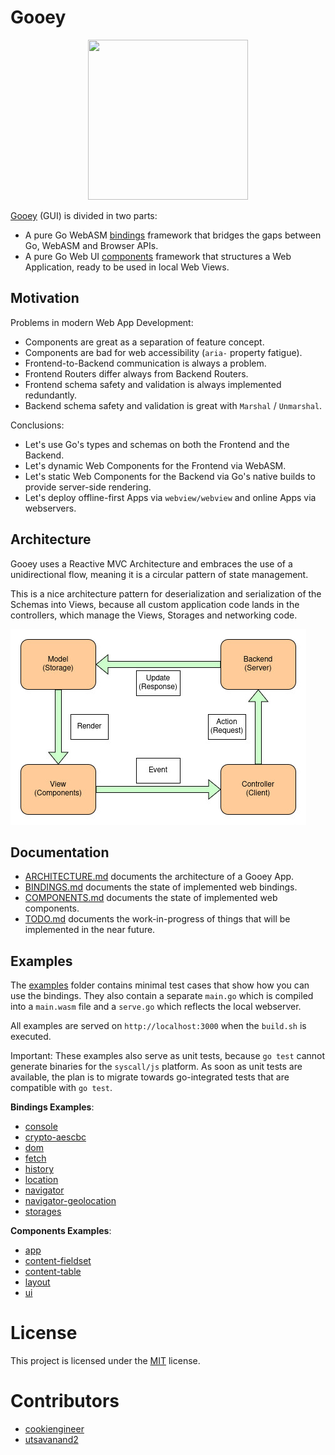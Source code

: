 
# Gooey

<p align="center">
    <img width="256" height="256" src="https://raw.githubusercontent.com/cookiengineer/gooey/master/assets/gooey.jpg">
</p>

[Gooey](https://github.com/cookiengineer/gooey) (GUI) is divided in two parts:

- A pure Go WebASM [bindings](/bindings) framework that bridges the gaps between Go, WebASM and Browser APIs.
- A pure Go Web UI [components](/components) framework that structures a Web Application, ready to be used in local Web Views.


## Motivation

Problems in modern Web App Development:

- Components are great as a separation of feature concept.
- Components are bad for web accessibility (`aria-` property fatigue).
- Frontend-to-Backend communication is always a problem.
- Frontend Routers differ always from Backend Routers.
- Frontend schema safety and validation is always implemented redundantly.
- Backend schema safety and validation is great with `Marshal` / `Unmarshal`.

Conclusions:

- Let's use Go's types and schemas on both the Frontend and the Backend.
- Let's dynamic Web Components for the Frontend via WebASM.
- Let's static Web Components for the Backend via Go's native builds to provide server-side rendering.
- Let's deploy offline-first Apps via `webview/webview` and online Apps via webservers.


## Architecture

Gooey uses a Reactive MVC Architecture and embraces the use of a unidirectional
flow, meaning it is a circular pattern of state management.

This is a nice architecture pattern for deserialization and serialization of the
Schemas into Views, because all custom application code lands in the controllers,
which manage the Views, Storages and networking code.

![Reactive MVC Architecture](/assets/reactive-mvc.jpg)


## Documentation

- [ARCHITECTURE.md](/docs/ARCHITECTURE.md) documents the architecture of a Gooey App.
- [BINDINGS.md](/docs/BINDINGS.md) documents the state of implemented web bindings.
- [COMPONENTS.md](/docs/COMPONENTS.md) documents the state of implemented web components.
- [TODO.md](/TODO.md) documents the work-in-progress of things that will be implemented in the near future.


## Examples

The [examples](/examples) folder contains minimal test cases that show how you can
use the bindings. They also contain a separate `main.go` which is compiled into a
`main.wasm` file and a `serve.go` which reflects the local webserver.

All examples are served on `http://localhost:3000` when the `build.sh` is executed.

Important: These examples also serve as unit tests, because `go test` cannot generate
binaries for the `syscall/js` platform. As soon as unit tests are available, the plan
is to migrate towards go-integrated tests that are compatible with `go test`.

**Bindings Examples**:

- [console](/examples/bindings/console)
- [crypto-aescbc](/examples/bindings/crypto-aescbc)
- [dom](/examples/bindings/dom)
- [fetch](/examples/bindings/fetch)
- [history](/examples/bindings/history)
- [location](/examples/bindings/location)
- [navigator](/examples/bindings/navigator)
- [navigator-geolocation](/examples/bindings/navigator-geolocation)
- [storages](/examples/bindings/storages)

**Components Examples**:

- [app](/examples/components/app)
- [content-fieldset](/examples/components/content-fieldset)
- [content-table](/examples/components/content-table)
- [layout](/examples/components/layout)
- [ui](/examples/components/ui)


# License

This project is licensed under the [MIT](./LICENSE_MIT.txt) license.


# Contributors

- [cookiengineer](https://github.com/cookiengineer)
- [utsavanand2](https://github.com/utsavanand2)

